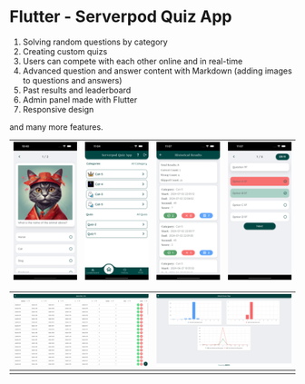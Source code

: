 # Flutter - Serverpod Quiz App

1. Solving random questions by category
2. Creating custom quizs
3. Users can compete with each other online and in real-time
4. Advanced question and answer content with Markdown (adding images to questions and answers)
5. Past results and leaderboard
6. Admin panel made with Flutter
7. Responsive design

and many more features.



| ![SERVERPOD QUIZ](https://github.com/Aksoyhlc/ServerpodQuiz/blob/main/Screenshot/Simulator%20Screenshot%20-%20iPhone%2015%20Pro%20Max%20-%202024-07-03%20at%2010.40.42.png?raw=true) | ![SERVERPOD QUIZ](https://github.com/Aksoyhlc/ServerpodQuiz/blob/main/Screenshot/Simulator%20Screenshot%20-%20iPhone%2015%20Pro%20Max%20-%202024-07-03%20at%2011.04.26.png?raw=true) | ![Serverpod Quiz](https://github.com/Aksoyhlc/ServerpodQuiz/blob/main/Screenshot/Simulator%20Screenshot%20-%20iPhone%2015%20Pro%20Max%20-%202024-07-03%20at%2011.07.23.png?raw=true) | ![Serverpod Quiz](https://github.com/Aksoyhlc/ServerpodQuiz/blob/main/Screenshot/Simulator%20Screenshot%20-%20iPhone%2015%20Pro%20Max%20-%202024-07-03%20at%2011.07.36.png?raw=true) |
|--------------------------------------------------------------------------------------------------------------------------------------------------------------------------------------|--------------------------------------------------------------------------------------------------------------------------------------------------------------------------------------|--------------------------------------------------------------------------------------------------------------------------------------------------------------------------------------|--------------------------------------------------------------------------------------------------------------------------------------------------------------------------------------|


| ![enter image description here](https://github.com/Aksoyhlc/ServerpodQuiz/blob/main/Screenshot/Ekran%20Resmi%202024-07-03%2011.10.53.png?raw=true) | ![Admin Home Page](https://github.com/Aksoyhlc/ServerpodQuiz/blob/main/Screenshot/Ekran%20Resmi%202024-07-03%2011.10.42.png?raw=true) |
|----------------------------------------------------------------------------------------------------------------------------------------------------|---------------------------------------------------------------------------------------------------------------------------------------|
|                                                                                                                                                    |                                                                                                                                       |


